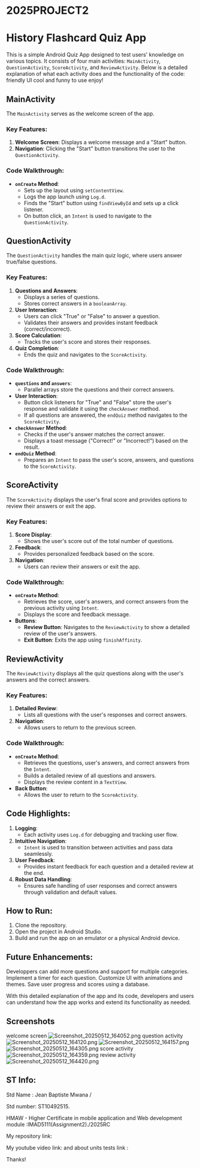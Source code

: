 # 2025PROJECT2
# History Flashcard Quiz App

This is a simple Android Quiz App designed to test users' knowledge on various topics. It consists of four main activities: `MainActivity`, `QuestionActivity`, `ScoreActivity`, and `ReviewActivity`. Below is a detailed explanation of what each activity does and the functionality of the code:
friendly UI
cool and funny to use
enjoy!


## MainActivity
The `MainActivity` serves as the welcome screen of the app.

### Key Features:
1. **Welcome Screen**: Displays a welcome message and a "Start" button.
2. **Navigation**: Clicking the "Start" button transitions the user to the `QuestionActivity`.

### Code Walkthrough:
- **`onCreate` Method**:
    - Sets up the layout using `setContentView`.
    - Logs the app launch using `Log.d`.
    - Finds the "Start" button using `findViewById` and sets up a click listener.
    - On button click, an `Intent` is used to navigate to the `QuestionActivity`.



## QuestionActivity
The `QuestionActivity` handles the main quiz logic, where users answer true/false questions.

### Key Features:
1. **Questions and Answers**:
    - Displays a series of questions.
    - Stores correct answers in a `booleanArray`.
2. **User Interaction**:
    - Users can click "True" or "False" to answer a question.
    - Validates their answers and provides instant feedback (correct/incorrect).
3. **Score Calculation**:
    - Tracks the user's score and stores their responses.
4. **Quiz Completion**:
    - Ends the quiz and navigates to the `ScoreActivity`.

### Code Walkthrough:
- **`questions` and `answers`**:
    - Parallel arrays store the questions and their correct answers.
- **User Interaction**:
    - Button click listeners for "True" and "False" store the user's response and validate it using the `checkAnswer` method.
    - If all questions are answered, the `endQuiz` method navigates to the `ScoreActivity`.
- **`checkAnswer` Method**:
    - Checks if the user's answer matches the correct answer.
    - Displays a toast message ("Correct!" or "Incorrect!") based on the result.
- **`endQuiz` Method**:
    - Prepares an `Intent` to pass the user's score, answers, and questions to the `ScoreActivity`.



## ScoreActivity
The `ScoreActivity` displays the user's final score and provides options to review their answers or exit the app.

### Key Features:
1. **Score Display**:
    - Shows the user's score out of the total number of questions.
2. **Feedback**:
    - Provides personalized feedback based on the score.
3. **Navigation**:
    - Users can review their answers or exit the app.

### Code Walkthrough:
- **`onCreate` Method**:
    - Retrieves the score, user's answers, and correct answers from the previous activity using `Intent`.
    - Displays the score and feedback message.
- **Buttons**:
    - **Review Button**: Navigates to the `ReviewActivity` to show a detailed review of the user's answers.
    - **Exit Button**: Exits the app using `finishAffinity`.


## ReviewActivity
The `ReviewActivity` displays all the quiz questions along with the user's answers and the correct answers.

### Key Features:
1. **Detailed Review**:
    - Lists all questions with the user's responses and correct answers.
2. **Navigation**:
    - Allows users to return to the previous screen.

### Code Walkthrough:
- **`onCreate` Method**:
    - Retrieves the questions, user's answers, and correct answers from the `Intent`.
    - Builds a detailed review of all questions and answers.
    - Displays the review content in a `TextView`.
- **Back Button**:
    - Allows the user to return to the `ScoreActivity`.


## Code Highlights:
1. **Logging**:
    - Each activity uses `Log.d` for debugging and tracking user flow.
2. **Intuitive Navigation**:
    - `Intent` is used to transition between activities and pass data seamlessly.
3. **User Feedback**:
    - Provides instant feedback for each question and a detailed review at the end.
4. **Robust Data Handling**:
    - Ensures safe handling of user responses and correct answers through validation and default values.


## How to Run:
1. Clone the repository.
2. Open the project in Android Studio.
3. Build and run the app on an emulator or a physical Android device.


## Future Enhancements:
Developpers can add more questions and support for multiple categories.
Implement a timer for each question.
Customize UI with animations and themes.
Save user progress and scores using a database.

With this detailed explanation of the app and its code, developers and users can understand how the app works and extend its functionality as needed.

##  Screenshots
welcome screen
![Screenshot_20250512_164052.png](Screenshot_20250512_164052.png)
question activity 
![Screenshot_20250512_164120.png](Screenshot_20250512_164120.png)
![Screenshot_20250512_164157.png](Screenshot_20250512_164157.png)
![Screenshot_20250512_164305.png](Screenshot_20250512_164305.png)
score activity
![Screenshot_20250512_164359.png](Screenshot_20250512_164359.png)
review activity
![Screenshot_20250512_164420.png](Screenshot_20250512_164420.png)



## ST Info:

Std Name : Jean Baptiste Mwana /

Std number: ST10492515.

HMAW - Higher Certificate in mobile application and Web development module :IMAD5111(Assignment2)./2025RC

My repository link: 

My youtube video link: 
and about units tests link : 

Thanks!
